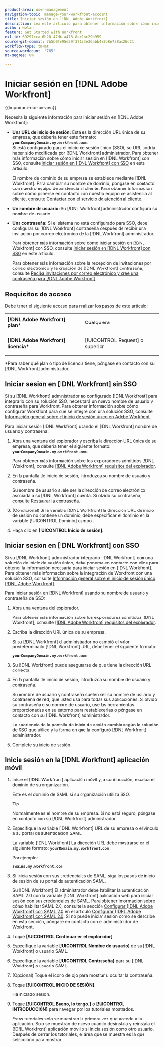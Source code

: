 ```yaml
---
product-area: user-management
navigation-topic: manage-your-workfront-account
title: Iniciar sesión en [!DNL Adobe Workfront]
description: Lea este artículo para obtener información sobre cómo iniciar sesión en Workfront.
author: Nolan
feature: Get Started with Workfront
exl-id: 69297cca-6b28-47d6-a478-8ac2bc29b959
source-git-commit: 7b5b0fd95e39f37153e36abb4e3b8e738ac26d21
workflow-type: tm+mt
source-wordcount: '765'
ht-degree: 0%

---
```


# Iniciar sesión en [!DNL Adobe Workfront]

{{important-not-on-aec}}

Necesita la siguiente información para iniciar sesión en [!DNL Adobe Workfront]:

* **Una URL de inicio de sesión:** Esta es la dirección URL única de su empresa, que debería tener este formato: **`yourCompanyDomain.my.workfront.com`**.\
   Si está configurado para el inicio de sesión único (SSO), su URL podría haber sido modificada por [!DNL Workfront] administrador. Para obtener más información sobre cómo iniciar sesión en [!DNL Workfront] con SSO, consulte [Iniciar sesión en [!DNL Workfront] con SSO](#log-in-to-workfront-with-sso) en este artículo.

   El nombre de dominio de su empresa se establece mediante [!DNL Workfront]. Para cambiar su nombre de dominio, póngase en contacto con nuestro equipo de asistencia al cliente. Para obtener información sobre cómo ponerse en contacto con nuestro equipo de asistencia al cliente, consulte [Contactar con el servicio de atención al cliente](../../../workfront-basics/tips-tricks-and-troubleshooting/contact-customer-support.md).

* **Un nombre de usuario:** Su [!DNL Workfront] administrador configura su nombre de usuario.
* **Una contraseña:** Si el sistema no está configurado para SSO, debe configurar su [!DNL Workfront] contraseña después de recibir una invitación por correo electrónico de la [!DNL Workfront] administrador.

   Para obtener más información sobre cómo iniciar sesión en [!DNL Workfront] con SSO, consulte [Iniciar sesión en [!DNL Workfront] con SSO](#log-in-to-workfront-with-sso) en este artículo.

   Para obtener más información sobre la recepción de invitaciones por correo electrónico y la creación de [!DNL Workfront] contraseña, consulte [Reciba invitaciones por correo electrónico y cree una contraseña para [!DNL Adobe Workfront]](../../../workfront-basics/manage-your-account-and-profile/managing-your-workfront-account/receive-email-invitations.md).

## Requisitos de acceso

Debe tener el siguiente acceso para realizar los pasos de este artículo:

<table style="table-layout:auto"> 
 <col> 
 </col> 
 <col> 
 </col> 
 <tbody> 
  <tr> 
   <td role="rowheader"><strong>[!DNL Adobe Workfront] plan*</strong></td> 
   <td> <p>Cualquiera</p> </td> 
  </tr> 
  <tr> 
   <td role="rowheader"><strong>[!DNL Adobe Workfront] licencia*</strong></td> 
   <td> <p>[!UICONTROL Request] o superior</p> </td> 
  </tr> 
 </tbody> 
</table>

&#42;Para saber qué plan o tipo de licencia tiene, póngase en contacto con su [!DNL Workfront] administrador.

## Iniciar sesión en [!DNL Workfront] sin SSO

Si su [!DNL Workfront] administrador no configurado [!DNL Workfront] para integrarlo con su solución SSO, necesitará un nuevo nombre de usuario y contraseña para Workfront. Para obtener información sobre cómo configurar Workfront para que se integre con una solución SSO, consulte [Información general sobre el inicio de sesión único en Adobe Workfront](../../../administration-and-setup/add-users/single-sign-on/sso-in-workfront.md).

Para iniciar sesión [!DNL Workfront] usando el [!DNL Workfront] nombre de usuario y contraseña:

1. Abra una ventana del explorador y escriba la dirección URL única de su empresa, que debería tener el siguiente formato: **`yourCompanyDomain.my.workfront.com`**.

   Para obtener más información sobre los exploradores admitidos [!DNL Workfront], consulte [[!DNL Adobe Workfront] requisitos del explorador](../../../workfront-basics/workfront-browser-requirements.md).

1. En la pantalla de inicio de sesión, introduzca su nombre de usuario y contraseña.

   Su nombre de usuario suele ser la dirección de correo electrónico asociada a su [!DNL Workfront] cuenta. Si olvidó su contraseña, consulte [Restaurar la contraseña](../../../workfront-basics/manage-your-account-and-profile/managing-your-workfront-account/reset-your-password.md).

1. (Condicional) Si la variable [!DNL Workfront] la dirección URL de inicio de sesión no contiene un dominio, debe especificar el dominio en la variable [!UICONTROL Dominio] campo .
1. Haga clic en **[!UICONTROL Inicio de sesión]**.

## Iniciar sesión en [!DNL Workfront] con SSO

Si su [!DNL Workfront] administrador integrado [!DNL Workfront] con una solución de inicio de sesión único, debe ponerse en contacto con ellos para obtener la información necesaria para iniciar sesión en [!DNL Workfront]. Para obtener más información sobre la integración de Workfront con una solución SSO, consulte [Información general sobre el inicio de sesión único [!DNL Adobe Workfront]](../../../administration-and-setup/add-users/single-sign-on/sso-in-workfront.md).

Para iniciar sesión en [!DNL Workfront] usando su nombre de usuario y contraseña de SSO:

1. Abra una ventana del explorador.

   Para obtener más información sobre los exploradores admitidos [!DNL Workfront], consulte [[!DNL Adobe Workfront] requisitos del explorador](../../../workfront-basics/workfront-browser-requirements.md).

1. Escriba la dirección URL única de su empresa.

   Si su [!DNL Workfront] el administrador no cambió el valor predeterminado [!DNL Workfront] URL, debe tener el siguiente formato:

   **`yourCompanyDomain.my.workfront.com`**

1. Su [!DNL Workfront] puede asegurarse de que tiene la dirección URL correcta.
1. En la pantalla de inicio de sesión, introduzca su nombre de usuario y contraseña.

   Su nombre de usuario y contraseña suelen ser su nombre de usuario y contraseña de red, que usted usa para todas sus aplicaciones. Si olvidó su contraseña o su nombre de usuario, use las herramientas proporcionadas en su entorno para restablecerlas o póngase en contacto con su [!DNL Workfront] administrador.

   La apariencia de la pantalla de inicio de sesión cambia según la solución de SSO que utilice y la forma en que la configuró [!DNL Workfront] administrador.

1. Complete su inicio de sesión.

## Inicie sesión en la [!DNL Workfront] aplicación móvil

1. Inicie el [!DNL Workfront] aplicación móvil y, a continuación, escriba el dominio de su organización.

   Este es el dominio de SAML si su organización utiliza SSO.

   >[!TIP]
   >
   >Normalmente es el nombre de su empresa. Si no está seguro, póngase en contacto con su [!DNL Workfront] administrador.

1. Especifique la variable [!DNL Workfront] URL de su empresa o el vínculo a su portal de autenticación SAML.

   La variable [!DNL Workfront] La dirección URL debe mostrarse en el siguiente formato:
   **`yourDomain.my.workfront.com`**

   Por ejemplo:

   **`swains.my.workfront.com`**

1. Si inicia sesión con sus credenciales de SAML, siga los pasos de inicio de sesión de su portal de autenticación SAML.

   Su [!DNL Workfront] El administrador debe habilitar la autenticación SAML 2.0 con la variable [!DNL Workfront] aplicación web para iniciar sesión con sus credenciales de SAML. Para obtener información sobre cómo habilitar SAML 2.0, consulte la sección [Configurar [!DNL Adobe Workfront] con SAML 2.0](../../../administration-and-setup/add-users/single-sign-on/configure-workfront-saml-2.md#saml-with-workfront-web-app) en el artículo [Configurar [!DNL Adobe Workfront] con SAML 2.0](../../../administration-and-setup/add-users/single-sign-on/configure-workfront-saml-2.md). Si no puede iniciar sesión como se describe en esta sección, póngase en contacto con el administrador de Workfront.

1. Toque **[!UICONTROL Continuar en el explorador]**.
1. Especifique la variable **[!UICONTROL Nombre de usuario]** de su [!DNL Workfront] o usuario SAML.
1. Especifique la variable **[!UICONTROL Contraseña]** para su [!DNL Workfront] o usuario SAML.
1. (Opcional) Toque el icono de ojo para mostrar u ocultar la contraseña.
1. Toque **[!UICONTROL INICIO DE SESIÓN]**.

   Ha iniciado sesión.

1. Toque **[!UICONTROL Bueno, lo tengo.]** o **[!UICONTROL INTRODUCCIÓN]** para navegar por los tutoriales mostrados.

   Estos tutoriales solo se muestran la primera vez que accede a la aplicación. Solo se muestran de nuevo cuando desinstala y reinstala el [!DNL Workfront] aplicación móvil o si inicia sesión como otro usuario. Después de cerrar los tutoriales, el área que se muestra es la que seleccionó para mostrar
